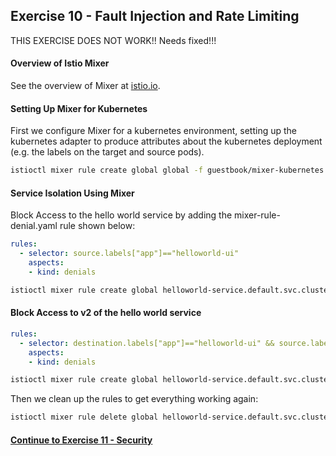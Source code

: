 ## Exercise 10 - Fault Injection and Rate Limiting

THIS EXERCISE DOES NOT WORK!! Needs fixed!!!

#### Overview of Istio Mixer

See the overview of Mixer at [istio.io](https://istio.io/docs/concepts/policy-and-control/mixer.html).

#### Setting Up Mixer for Kubernetes

First we configure Mixer for a kubernetes environment, setting up the kubernetes adapter to produce attributes about the kubernetes deployment (e.g. the labels on the target and source pods).

```sh
istioctl mixer rule create global global -f guestbook/mixer-kubernetes.yaml
```

#### Service Isolation Using Mixer

Block Access to the hello world service by adding the mixer-rule-denial.yaml rule shown below:

```yaml
rules:
  - selector: source.labels["app"]=="helloworld-ui"
    aspects:
    - kind: denials
```

```sh
istioctl mixer rule create global helloworld-service.default.svc.cluster.local -f guestbook/mixer-rule-denial.yaml
```

#### Block Access to v2 of the hello world service

```yaml
rules:
  - selector: destination.labels["app"]=="helloworld-ui" && source.labels["version"] == "v2"
    aspects:
    - kind: denials
```

```sh
istioctl mixer rule create global helloworld-service.default.svc.cluster.local -f mixer-rule-denial-v2.yaml
```

Then we clean up the rules to get everything working again:

```sh
istioctl mixer rule delete global helloworld-service.default.svc.cluster.local
```

#### [Continue to Exercise 11 - Security](../exercise-11/README.md)
